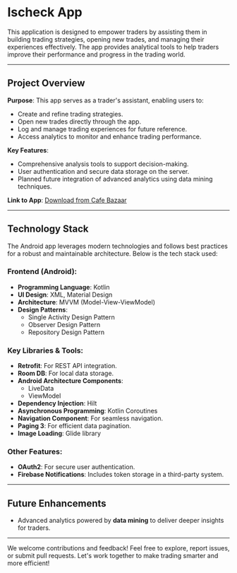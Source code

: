 # Ischeck App

This application is designed to empower traders by assisting them in building trading strategies, opening new trades, and managing their experiences effectively. The app provides analytical tools to help traders improve their performance and progress in the trading world.

---

## Project Overview

**Purpose**:
This app serves as a trader's assistant, enabling users to:
- Create and refine trading strategies.
- Open new trades directly through the app.
- Log and manage trading experiences for future reference.
- Access analytics to monitor and enhance trading performance.

**Key Features**:
- Comprehensive analysis tools to support decision-making.
- User authentication and secure data storage on the server.
- Planned future integration of advanced analytics using data mining techniques.

**Link to App**:
[Download from Cafe Bazaar](http://cafebazaar.ir/app/?id=com.ischeck&ref=share)

---

## Technology Stack

The Android app leverages modern technologies and follows best practices for a robust and maintainable architecture. Below is the tech stack used:

### Frontend (Android):
- **Programming Language**: Kotlin
- **UI Design**: XML, Material Design
- **Architecture**: MVVM (Model-View-ViewModel)
- **Design Patterns**:
  - Single Activity Design Pattern
  - Observer Design Pattern
  - Repository Design Pattern

### Key Libraries & Tools:
- **Retrofit**: For REST API integration.
- **Room DB**: For local data storage.
- **Android Architecture Components**:
  - LiveData
  - ViewModel
- **Dependency Injection**: Hilt
- **Asynchronous Programming**: Kotlin Coroutines
- **Navigation Component**: For seamless navigation.
- **Paging 3**: For efficient data pagination.
- **Image Loading**: Glide library

### Other Features:
- **OAuth2**: For secure user authentication.
- **Firebase Notifications**: Includes token storage in a third-party system.

---

## Future Enhancements

- Advanced analytics powered by **data mining** to deliver deeper insights for traders.

---

We welcome contributions and feedback! Feel free to explore, report issues, or submit pull requests. Let's work together to make trading smarter and more efficient!
